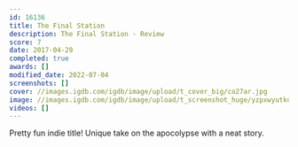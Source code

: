 ```yaml
---
id: 16136
title: The Final Station
description: The Final Station - Review
score: 7
date: 2017-04-29
completed: true
awards: []
modified_date: 2022-07-04
screenshots: []
cover: //images.igdb.com/igdb/image/upload/t_cover_big/co27ar.jpg
image: //images.igdb.com/igdb/image/upload/t_screenshot_huge/yzpxwyutkub8oekd0rsp.jpg
videos: []
---
```

Pretty fun indie title! Unique take on the apocolypse with a neat story.